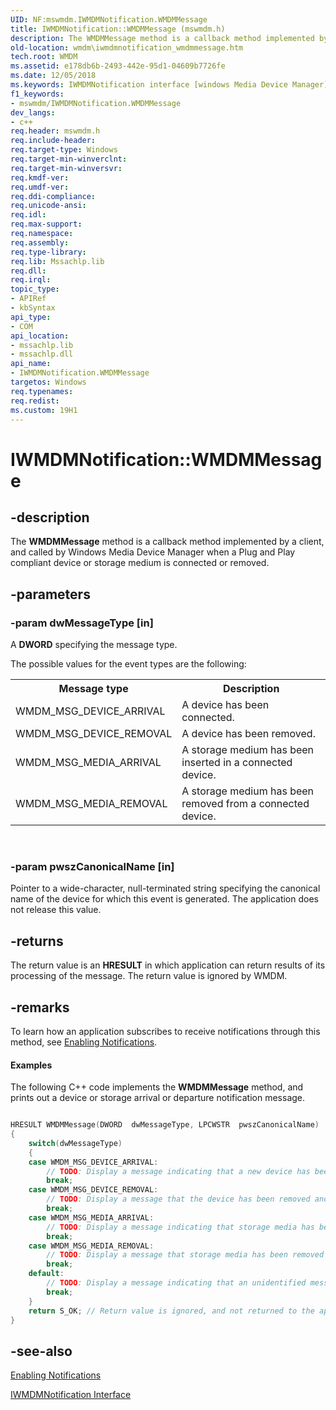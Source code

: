```yaml
---
UID: NF:mswmdm.IWMDMNotification.WMDMMessage
title: IWMDMNotification::WMDMMessage (mswmdm.h)
description: The WMDMMessage method is a callback method implemented by a client, and called by Windows Media Device Manager when a Plug and Play compliant device or storage medium is connected or removed.
old-location: wmdm\iwmdmnotification_wmdmmessage.htm
tech.root: WMDM
ms.assetid: e178db6b-2493-442e-95d1-04609b7726fe
ms.date: 12/05/2018
ms.keywords: IWMDMNotification interface [windows Media Device Manager],WMDMMessage method, IWMDMNotification.WMDMMessage, IWMDMNotification::WMDMMessage, IWMDMNotificationWMDMMessage, WMDMMessage, WMDMMessage method [windows Media Device Manager], WMDMMessage method [windows Media Device Manager],IWMDMNotification interface, mswmdm/IWMDMNotification::WMDMMessage, wmdm.iwmdmnotification_wmdmmessage
f1_keywords:
- mswmdm/IWMDMNotification.WMDMMessage
dev_langs:
- c++
req.header: mswmdm.h
req.include-header: 
req.target-type: Windows
req.target-min-winverclnt: 
req.target-min-winversvr: 
req.kmdf-ver: 
req.umdf-ver: 
req.ddi-compliance: 
req.unicode-ansi: 
req.idl: 
req.max-support: 
req.namespace: 
req.assembly: 
req.type-library: 
req.lib: Mssachlp.lib
req.dll: 
req.irql: 
topic_type:
- APIRef
- kbSyntax
api_type:
- COM
api_location:
- mssachlp.lib
- mssachlp.dll
api_name:
- IWMDMNotification.WMDMMessage
targetos: Windows
req.typenames: 
req.redist: 
ms.custom: 19H1
---
```


# IWMDMNotification::WMDMMessage


## -description



The <b>WMDMMessage</b> method is a callback method implemented by a client, and called by Windows Media Device Manager when a Plug and Play compliant device or storage medium is connected or removed.




## -parameters




### -param dwMessageType [in]

A <b>DWORD</b> specifying the message type.

The possible values for the event types are the following:

<table>
<tr>
<th>Message type
                </th>
<th>Description
                </th>
</tr>
<tr>
<td>WMDM_MSG_DEVICE_ARRIVAL</td>
<td>A device has been connected.</td>
</tr>
<tr>
<td>WMDM_MSG_DEVICE_REMOVAL</td>
<td>A device has been removed.</td>
</tr>
<tr>
<td>WMDM_MSG_MEDIA_ARRIVAL</td>
<td>A storage medium has been inserted in a connected device.</td>
</tr>
<tr>
<td>WMDM_MSG_MEDIA_REMOVAL</td>
<td>A storage medium has been removed from a connected device.</td>
</tr>
</table>
 


### -param pwszCanonicalName [in]

Pointer to a wide-character, null-terminated string specifying the canonical name of the device for which this event is generated. The application does not release this value.


## -returns



The return value is an <b>HRESULT</b> in which application can return results of its processing of the message. The return value is ignored by WMDM.




## -remarks



To learn how an application subscribes to receive notifications through this method, see <a href="https://docs.microsoft.com/windows/desktop/WMDM/enabling-notifications">Enabling Notifications</a>.


#### Examples

The following C++ code implements the <b>WMDMMessage</b> method, and prints out a device or storage arrival or departure notification message.


```cpp

HRESULT WMDMMessage(DWORD  dwMessageType, LPCWSTR  pwszCanonicalName)
{
    switch(dwMessageType)
    {
    case WMDM_MSG_DEVICE_ARRIVAL:
        // TODO: Display a message indicating that a new device has been detected and display the device name.
        break;
    case WMDM_MSG_DEVICE_REMOVAL:
        // TODO: Display a message that the device has been removed and display the device name.
        break;
    case WMDM_MSG_MEDIA_ARRIVAL:
        // TODO: Display a message indicating that storage media has been added to the device and display the device name.
        break;
    case WMDM_MSG_MEDIA_REMOVAL:
        // TODO: Display a message that storage media has been removed from the device and display the device name.
        break;
    default:
        // TODO: Display a message indicating that an unidentified message has been received.
        break;
    }
    return S_OK; // Return value is ignored, and not returned to the application.
}

```





## -see-also




<a href="https://docs.microsoft.com/windows/desktop/WMDM/enabling-notifications">Enabling Notifications</a>



<a href="https://docs.microsoft.com/windows/desktop/api/mswmdm/nn-mswmdm-iwmdmnotification">IWMDMNotification Interface</a>
 

 


